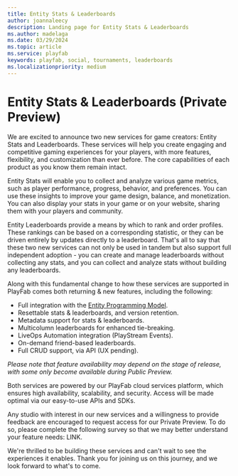 ```yaml
---
title: Entity Stats & Leaderboards
author: joannaleecy
description: Landing page for Entity Stats & Leaderboards
ms.author: madelaga
ms.date: 03/29/2024
ms.topic: article
ms.service: playfab
keywords: playfab, social, tournaments, leaderboards
ms.localizationpriority: medium
---
```


# Entity Stats & Leaderboards (Private Preview)

We are excited to announce two new services for game creators: Entity Stats and Leaderboards. These services will help you create engaging and competitive gaming experiences for your players, with more features, flexibility, and customization than ever before. The core capabilities of each product as you know them remain intact.

Entity Stats will enable you to collect and analyze various game metrics, such as player performance, progress, behavior, and preferences. You can use these insights to improve your game design, balance, and monetization. You can also display your stats in your game or on your website, sharing them with your players and community.

Entity Leaderboards provide a means by which to rank and order profiles. These rankings can be based on a corresponding statistic, or they can be driven entirely by updates directly to a leaderboard. That's all to say that these two new services can not only be used in tandem but also support full independent adoption - you can create and manage leaderboards without collecting any stats, and you can collect and analyze stats without building any leaderboards.

Along with this fundamental change to how these services are supported in PlayFab comes both returning & new features, including the following:

- Full integration with the [Entity Programming Model](/gaming/playfab/features/data/entities).
- Resettable stats & leaderboards, and version retention. 
- Metadata support for stats & leaderboards.
- Multicolumn leaderboards for enhanced tie-breaking.
- LiveOps Automation integration (PlayStream Events).
- On-demand friend-based leaderboards.
- Full CRUD support, via API (UX pending).

_Please note that feature availability may depend on the stage of release, with some only become available during Public Preview._

Both services are powered by our PlayFab cloud services platform, which ensures high availability, scalability, and security. Access will be made optimal via our easy-to-use APIs and SDKs.

Any studio with interest in our new services and a willingness to provide feedback are encouraged to request access for our Private Preview. To do so, please complete the following survey so that we may better understand your feature needs: LINK.

We're thrilled to be building these services and can't wait to see the experiences it enables. Thank you for joining us on this journey, and we look forward to what's to come.
